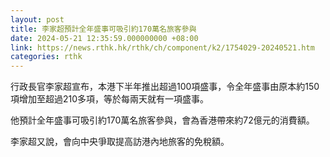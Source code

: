 ```yaml
---
layout: post
title: 李家超預計全年盛事可吸引約170萬名旅客參與
date: 2024-05-21 12:35:59.000000000 +08:00
link: https://news.rthk.hk/rthk/ch/component/k2/1754029-20240521.htm
categories: rthk
---
```


行政長官李家超宣布，本港下半年推出超過100項盛事，令全年盛事由原本約150項增加至超過210多項，等於每兩天就有一項盛事。

他預計全年盛事可吸引約170萬名旅客參與，會為香港帶來約72億元的消費額。

李家超又說，會向中央爭取提高訪港內地旅客的免稅額。
